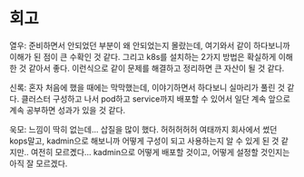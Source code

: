 # 회고

열우: 준비하면서 안되었던 부분이 왜 안되었는지 몰랐는데, 여기와서 같이 하다보니까 이해가 된 점이 큰 수확인 것 같다. 
그리고 k8s를 설치하는 2가지 방법은 확실하게 이해한 것 같아서 좋다. 이런식으로 같이 문제를 해결하고 정리하면 큰 자산이 될 것 같다.

신록: 혼자 처음에 했을 때에는 막막했는데, 이야기하면서 하다보니 실마리가 풀린 것 같다. 
클러스터 구성하고 나서 pod하고 service까지 배포할 수 있어서 일단 계속 앞으로 계속 공부하면 성과가 있을 것 같다.

욱모: 느낌이 딱히 없는데... 삽질을 많이 했다. 허허허허허 여태까지 회사에서 썼던 kops말고, kadmin으로 해보니까 어떻게 구성이 되고 사용하는지 알 수 있게 된 것 같지만..
여전히 모르곘다... kadmin으로 어떻게 배포할 것이고, 어떻게 설정할 것인지는 아직 잘 모르겠다.
